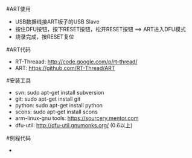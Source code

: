 #ART使用

* USB数据线接ART板子的USB Slave
* 按住DFU按钮，按下RESET按钮，松开RESET按钮 ==> ART进入DFU模式
* 烧录完成，按RESET复位

#ART代码

* RT-Threaad: http://code.google.com/p/rt-thread/
* ART: https://github.com/RT-Thread/ART

#安装工具

* svn: sudo apt-get install subversion
* git: sudo apt-get install git
* python: sudo apt-get install python
* scons: sudo apt-get install scons
* arm-linux-gnu tools: https://sourcery.mentor.com
* dfu-util: http://dfu-util.gnumonks.org/ (0.6以上)

#例程代码

*

